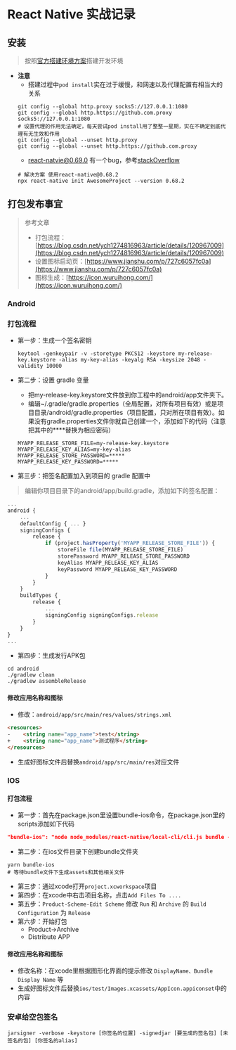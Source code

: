 # React Native 实战记录

## 安装
> 按照[官方搭建环境方案](https://reactnative.cn/docs/environment-setup)搭建开发环境
- **注意**
  - 搭建过程中`pod install`实在过于缓慢，和网速以及代理配置有相当大的关系
  ```shell
  git config --global http.proxy socks5://127.0.0.1:1080
  git config --global http.https://github.com.proxy socks5://127.0.0.1:1080
  # 设置代理的作用无法确定，每天尝试pod install用了整整一星期，实在不确定到底代理有无生效和作用
  git config --global --unset http.proxy
  git config --global --unset http.https://github.com.proxy
  ```
  - react-natvie@0.69.0 有一个bug，参考[stackOverflow](https://stackoverflow.com/questions/72768245/typeerror-cli-init-is-not-a-function-for-react-native)
  ```shell
  # 解决方案 使用react-native@0.68.2
  npx react-native init AwesomeProject --version 0.68.2
  ```

## 打包发布事宜
> 参考文章
> - 打包流程：[https://blog.csdn.net/ych1274816963/article/details/120967009](https://blog.csdn.net/ych1274816963/article/details/120967009)
> - 设置图标启动页：[https://www.jianshu.com/p/727c6057fc0a](https://www.jianshu.com/p/727c6057fc0a)
> - 图标生成：[https://icon.wuruihong.com/](https://icon.wuruihong.com/)

### Android

### 打包流程
- 第一步：生成一个签名密钥
  ```shell 
  keytool -genkeypair -v -storetype PKCS12 -keystore my-release-key.keystore -alias my-key-alias -keyalg RSA -keysize 2048 -validity 10000
  ```
- 第二步：设置 gradle 变量
  - 把my-release-key.keystore文件放到你工程中的android/app文件夹下。
  - 编辑~/.gradle/gradle.properties（全局配置，对所有项目有效）或是项目目录/android/gradle.properties（项目配置，只对所在项目有效）。如果没有gradle.properties文件你就自己创建一个，添加如下的代码（注意把其中的****替换为相应密码）
  ```shell
  MYAPP_RELEASE_STORE_FILE=my-release-key.keystore
  MYAPP_RELEASE_KEY_ALIAS=my-key-alias
  MYAPP_RELEASE_STORE_PASSWORD=*****
  MYAPP_RELEASE_KEY_PASSWORD=*****
  ```

- 第三步：把签名配置加入到项目的 gradle 配置中
> 编辑你项目目录下的android/app/build.gradle，添加如下的签名配置：

```javascript
...
android {
    ...
    defaultConfig { ... }
    signingConfigs {
        release {
            if (project.hasProperty('MYAPP_RELEASE_STORE_FILE')) {
                storeFile file(MYAPP_RELEASE_STORE_FILE)
                storePassword MYAPP_RELEASE_STORE_PASSWORD
                keyAlias MYAPP_RELEASE_KEY_ALIAS
                keyPassword MYAPP_RELEASE_KEY_PASSWORD
            }
        }
    }
    buildTypes {
        release {
            ...
            signingConfig signingConfigs.release
        }
    }
}
...
```
- 第四步：生成发行APK包
```shell
cd android
./gradlew clean
./gradlew assembleRelease
```
#### 修改应用名称和图标
-  修改：`android/app/src/main/res/values/strings.xml`
```html
<resources>
-    <string name="app_name">test</string>
+    <string name="app_name">测试程序</string>   
</resources>
```
- 生成好图标文件后替换`android/app/src/main/res`对应文件

### IOS

#### 打包流程
- 第一步：首先在package.json里设置bundle-ios命令，在package.json里的scripts添加如下代码
```json
"bundle-ios": "node node_modules/react-native/local-cli/cli.js bundle --entry-file index.js --platform ios --dev false --bundle-output ./ios/bundle/index.jsbundle --assets-dest ./ios/bundle"
```
- 第二步：在ios文件目录下创建bundle文件夹
```shell
yarn bundle-ios
# 等待bundle文件下生成assets和其他相关文件
```
- 第三步：通过xcode打开`project.xcworkspace`项目
- 第四步：在xcode中右击项目名称，点击`Add Files To ....`
- 第五步：`Product-Scheme-Edit Scheme` 修改 `Run` 和 `Archive` 的 `Build Configuration` 为 `Release`
- 第六步：开始打包
  - Product->Archive
  - Distribute APP

#### 修改应用名称和图标
- 修改名称：在xcode里根据图形化界面的提示修改 `DisplayName、Bundle Display Name` 等
- 生成好图标文件后替换`ios/test/Images.xcassets/AppIcon.appiconset`中的内容

### 安卓给空包签名

``` shell
jarsigner -verbose -keystore [你签名的位置] -signedjar [要生成的签名包] [未签名的包] [你签名的alias]
```
